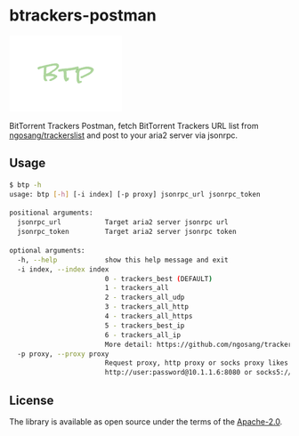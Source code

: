 # btrackers-postman

![](./logo.png)

BitTorrent Trackers Postman, fetch BitTorrent Trackers URL list from [ngosang/trackerslist](https://github.com/ngosang/trackerslist) and post to your aria2 server via jsonrpc.

## Usage
```bash
$ btp -h
usage: btp [-h] [-i index] [-p proxy] jsonrpc_url jsonrpc_token

positional arguments:
  jsonrpc_url           Target aria2 server jsonrpc url
  jsonrpc_token         Target aria2 server jsonrpc token

optional arguments:
  -h, --help            show this help message and exit
  -i index, --index index
                        0 - trackers_best (DEFAULT)
                        1 - trackers_all
                        2 - trackers_all_udp
                        3 - trackers_all_http
                        4 - trackers_all_https
                        5 - trackers_best_ip
                        6 - trackers_all_ip
                        More detail: https://github.com/ngosang/trackerslist
  -p proxy, --proxy proxy
                        Request proxy, http proxy or socks proxy likes:
                        http://user:password@10.1.1.6:8080 or socks5://127.0.0.1:1086
```

## License

The library is available as open source under the terms of the [Apache-2.0](https://opensource.org/licenses/Apache-2.0).
